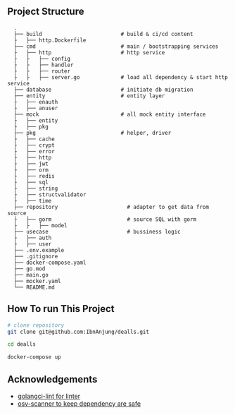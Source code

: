 ## Project Structure
      .
      ├── build                         # build & ci/cd content 
      ├   ├── http.Dockerfile 
      ├── cmd                           # main / bootstrapping services 
      ├   ├── http                      # http service 
      ├   ├   ├── config                 
      ├   ├   ├── handler                      
      ├   ├   ├── router                 
      ├   ├   ├── server.go             # load all dependency & start http service                 
      ├── database                      # initiate db migration
      ├── entity                        # entity layer
      ├   ├── enauth                
      ├   ├── anuser                
      ├── mock                          # all mock entity interface 
      ├   ├── entity                
      ├   ├── pkg                
      ├── pkg                           # helper, driver
      ├   ├── cache                
      ├   ├── crypt                
      ├   ├── error                
      ├   ├── http                
      ├   ├── jwt                
      ├   ├── orm                
      ├   ├── redis                
      ├   ├── sql                
      ├   ├── string                
      ├   ├── structvalidator                
      ├   ├── time                
      ├── repository                      # adapter to get data from source
      ├   ├── gorm                        # source SQL with gorm              
      ├   ├   ├── model                            
      ├── usecase                         # bussiness logic
      ├   ├── auth
      ├   ├── user
      ├── .env.example                  
      ├── .gitignore                   
      ├── docker-compose.yaml
      ├── go.mod
      ├── main.go
      ├── mocker.yaml
      └── README.md

## How To run This Project
```bash
# clone repository
git clone git@github.com:IbnAnjung/dealls.git

cd dealls

docker-compose up 
```

## Acknowledgements
 - [golangci-lint for linter](https://golangci-lint.run/)
 - [osv-scanner to keep dependency are safe](https://google.github.io/osv-scanner/)

